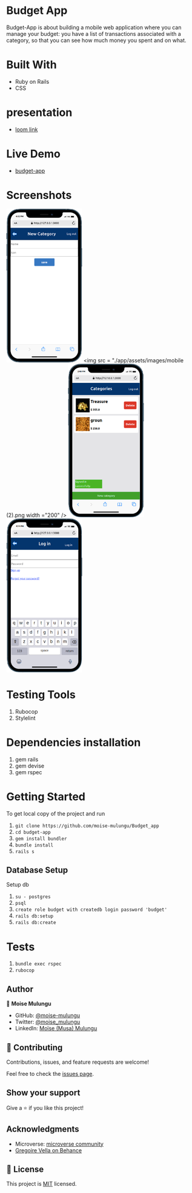 # Budget App

Budget-App is about building a mobile web application where you can manage your budget: you have a list of transactions associated with a category, so that you can see how much money you spent and on what.

# Built With
 - Ruby on Rails
 - CSS

# presentation

- [loom link ](https://www.loom.com/share/ad83678bc40c4a3382b01bf818d55a55)

# Live Demo
  - [budget-app](https://bush-budget.herokuapp.com/)

# Screenshots
  <img src = "./app/assets/images/mobile (1).png" width ="200" /> <img src = "./app/assets/images/mobile (2).png width ="200" /> <img src = "./app/assets/images/mobile.png" width ="200" /> <img src = "./app/assets/images/mobile (5).png" width ="200" />

# Testing Tools
  1. Rubocop
  2. Stylelint

  # Dependencies installation
  1. gem rails
  2. gem devise
  3. gem rspec


# Getting Started
To get local copy of the project and run

1. ``git clone https://github.com/moise-mulungu/Budget_app``
2. ``cd budget-app``
3. ``gem install bundler``
4. ``bundle install``
5. ``rails s``

## Database Setup
Setup db

1. ``su - postgres``
2. ``psql``
3. ``create role budget with createdb login password 'budget'``
4. ``rails db:setup``
5. ``rails db:create``

# Tests

1. ``bundle exec rspec``
2. ``rubocop``

## Author

👤 **Moise Mulungu**

- GitHub: [@moise-mulungu](https://github.com/moise-mulungu)
- Twitter: [@moise_mulungu](https://twitter.com/moise_mulungu)
- LinkedIn: [Moïse (Musa) Mulungu](https://www.linkedin.com/in/moisemulungu/) 


## 🤝 Contributing

Contributions, issues, and feature requests are welcome!

Feel free to check the [issues page](https://github.com/moise-mulungu/Budget_app/issues).

## Show your support

Give a ⭐️ if you like this project!

## Acknowledgments

- Microverse: [microverse community](https://github.com/microverseinc)
- [Gregoire Vella on Behance](https://www.behance.net/gregoirevella)

## 📝 License

This project is [MIT](./MIT.md) licensed.